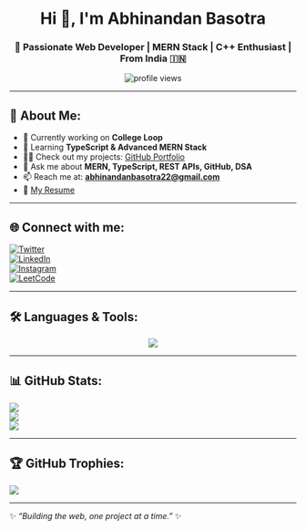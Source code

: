 <h1 align="center">Hi 👋, I'm Abhinandan Basotra</h1>
<h3 align="center">🚀 Passionate Web Developer | MERN Stack | C++ Enthusiast | From India 🇮🇳</h3>

<p align="center">
  <img src="https://komarev.com/ghpvc/?username=abhinandan-basotra&label=Profile%20views&color=0e75b6&style=flat" alt="profile views" />
</p>

---

## 💫 About Me:
- 🔭 Currently working on **College Loop**  
- 🌱 Learning **TypeScript & Advanced MERN Stack**  
- 👨‍💻 Check out my projects: [GitHub Portfolio](https://github.com/Abhinandan-basotra)  
- 💬 Ask me about **MERN, TypeScript, REST APIs, GitHub, DSA**  
- 📫 Reach me at: **abhinandanbasotra22@gmail.com**  
- 📄 [My Resume](https://docs.google.com/document/d/1SZfIYKumwQDy8VcQ4yO4zA-RrDNS_PaAYRPz7ZhFOTE/edit?usp=sharing)  

---

## 🌐 Connect with me:
[![Twitter](https://img.shields.io/badge/Twitter-1DA1F2?style=for-the-badge&logo=twitter&logoColor=white)](https://twitter.com/abhinandan28322)  
[![LinkedIn](https://img.shields.io/badge/LinkedIn-0077B5?style=for-the-badge&logo=linkedin&logoColor=white)](https://linkedin.com/in/abhinandan-basotra)  
[![Instagram](https://img.shields.io/badge/Instagram-E4405F?style=for-the-badge&logo=instagram&logoColor=white)](https://instagram.com/abhinandan_9149)  
[![LeetCode](https://img.shields.io/badge/LeetCode-FFA116?style=for-the-badge&logo=leetcode&logoColor=black)](https://www.leetcode.com/iamabhinandan)  

---

## 🛠️ Languages & Tools:
<p align="center">
  <img src="https://skillicons.dev/icons?i=html,css,js,ts,react,nodejs,express,mongodb,mysql,java,python,c,cpp,git,github,redux,tailwind,postman,firebase" />
</p>

---

## 📊 GitHub Stats:
![](https://github-readme-stats.vercel.app/api?username=Abhinandan-basotra&theme=radical&hide_border=true&include_all_commits=true&count_private=true)  
![](https://github-readme-streak-stats.herokuapp.com/?user=Abhinandan-basotra&theme=radical&hide_border=true)  
![](https://github-readme-stats.vercel.app/api/top-langs/?username=Abhinandan-basotra&theme=radical&hide_border=true&layout=compact)  

---

## 🏆 GitHub Trophies:
![](https://github-profile-trophy.vercel.app/?username=Abhinandan-basotra&theme=radical&no-frame=true&no-bg=false&margin-w=4)  

---

✨ _“Building the web, one project at a time.”_ ✨
